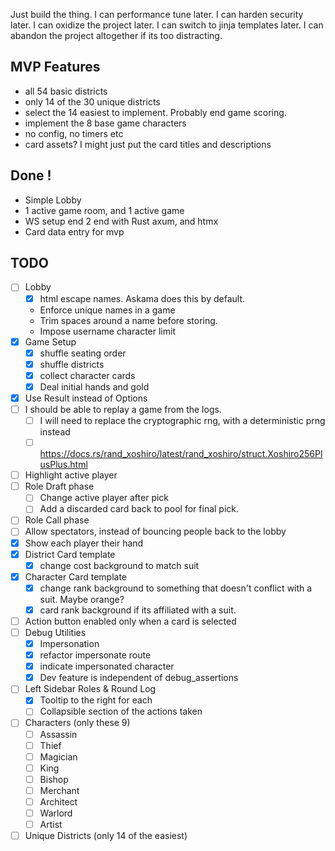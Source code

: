  Just build the thing. 
 I can performance tune later.
 I can harden security later.
 I can oxidize the project later.
 I can switch to jinja templates later.
 I can abandon the project altogether if its too distracting.

 ## MVP Features
 - all 54 basic districts
 - only 14 of the 30 unique districts
 - select the 14 easiest to implement. Probably end game scoring.
 - implement the 8 base game characters
 - no config, no timers etc
 - card assets? I might just put the card titles and descriptions


## Done !
- Simple Lobby
- 1 active game room, and 1 active game
- WS setup end 2 end with Rust axum, and htmx
- Card data entry for mvp



## TODO
- [ ] Lobby
    - [x] html escape names. Askama does this by default.
    - Enforce unique names in a game
    - Trim spaces around a name before storing.
    - Impose username character limit
- [x] Game Setup
    - [x] shuffle seating order
    - [x] shuffle districts
    - [x] collect character cards
    - [x] Deal initial hands and gold
- [x] Use Result instead of Options
- [ ] I should be able to replay a game from the logs.
    - [ ] I will need to replace the cryptographic rng, with a deterministic prng instead
    - [ ] https://docs.rs/rand_xoshiro/latest/rand_xoshiro/struct.Xoshiro256PlusPlus.html

- [ ] Highlight active player
- [ ] Role Draft phase
    - [ ] Change active player after pick
    - [ ] Add a discarded card back to pool for final pick.
- [ ] Role Call phase
- [ ] Allow spectators, instead of bouncing people back to the lobby
- [x] Show each player their hand
- [x] District Card template
    - [x] change cost background to match suit
- [x] Character Card template
    - [x] change rank background to something that doesn't conflict with a suit. Maybe orange?
    - [x] card rank background if its affiliated with a suit.
- [ ] Action button enabled only when a card is selected
- [ ] Debug Utilities
    - [x] Impersonation
    - [x] refactor impersonate route
    - [x] indicate impersonated character
    - [x] Dev feature is independent of debug_assertions

- [ ] Left Sidebar Roles & Round Log 
    - [x] Tooltip to the right for each
    - [ ] Collapsible section of the actions taken

- [ ] Characters (only these 9)
    - [ ] Assassin
    - [ ] Thief
    - [ ] Magician
    - [ ] King
    - [ ] Bishop
    - [ ] Merchant
    - [ ] Architect
    - [ ] Warlord
    - [ ] Artist
- [ ] Unique Districts (only 14 of the easiest)
